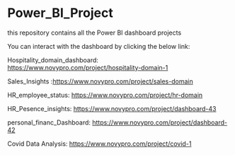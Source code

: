 # Power_BI_Project
this repository contains all the Power BI dashboard projects

You can interact with the dashboard by clicking the below link:

Hospitality_domain_dashboard: https://www.novypro.com/project/hospitality-domain-1

Sales_Insights :https://www.novypro.com/project/sales-domain


HR_employee_status: https://www.novypro.com/project/hr-domain


HR_Pesence_insights: https://www.novypro.com/project/dashboard-43


personal_financ_Dashboard: https://www.novypro.com/project/dashboard-42

Covid Data Analysis: https://www.novypro.com/project/covid-1

